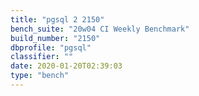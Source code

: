 ```yaml
---
title: "pgsql 2 2150"
bench_suite: "20w04 CI Weekly Benchmark"
build_number: "2150"
dbprofile: "pgsql"
classifier: ""
date: 2020-01-20T02:39:03
type: "bench"
---
```

